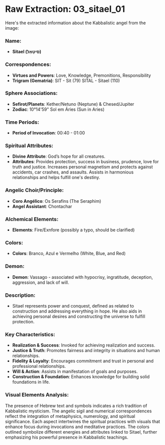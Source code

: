 # Raw Extraction: 03_sitael_01

Here's the extracted information about the Kabbalistic angel from the image:

### Name:
- **Sitael (סִיטָאֵל)**

### Correspondences:
- **Virtues and Powers**: Love, Knowledge, Premonitions, Responsibility
- **Trigram (Gematria)**: SIT - Sit (79) SITAL - Sitael (110)
  
### Sphere Associations:
- **Sefirot/Planets**: Kether/Netuno (Neptune) & Chesed/Jupiter
- **Zodiac**: 10°14'59" Sol em Áries (Sun in Aries)

### Time Periods:
- **Period of Invocation**: 00:40 - 01:00

### Spiritual Attributes:
- **Divine Attribute**: God’s hope for all creatures.
- **Attributes**: Provides protection, success in business, prudence, love for truth and justice. Increases personal magnetism and protects against accidents, car crashes, and assaults. Assists in harmonious relationships and helps fulfill one's destiny.

### Angelic Choir/Principle:
- **Coro Angélico**: Os Serafins (The Seraphim)
- **Angel Assistant**: Chontachar

### Alchemical Elements:
- **Elements**: Fire/Exnfore (possibly a typo, should be clarified)

### Colors:
- **Colors**: Branco, Azul e Vermelho (White, Blue, and Red)

### Demon:
- **Demon**: Vassago - associated with hypocrisy, ingratitude, deception, aggression, and lack of will.

### Description:
- Sitael represents power and conquest, defined as related to construction and addressing everything in hope. He also aids in achieving personal desires and constructing the universe to fulfill protection.

### Key Characteristics:
- **Realization & Success**: Invoked for achieving realization and success.
- **Justice & Truth**: Promotes fairness and integrity in situations and human relationships.
- **Fidelity & Loyalty**: Encourages commitment and trust in personal and professional relationships.
- **Will & Action**: Assists in manifestation of goals and purposes.
- **Construction & Foundation**: Enhances knowledge for building solid foundations in life.

### Visual Elements Analysis:
The presence of Hebrew text and symbols indicates a rich tradition of Kabbalistic mysticism. The angelic sigil and numerical correspondences reflect the integration of metaphysics, numerology, and spiritual significance. Each aspect intertwines the spiritual practices with visuals that enhance focus during invocations and meditative practices. The colors outlined symbolize different energies and attributes linked to Sitael, further emphasizing his powerful presence in Kabbalistic teachings.